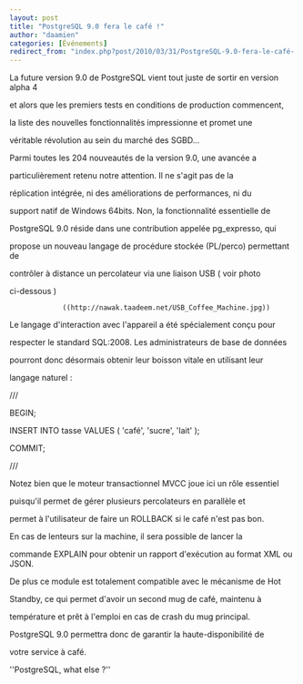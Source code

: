 ```yaml
---
layout: post
title: "PostgreSQL 9.0 fera le café !"
author: "daamien"
categories: [Événements]
redirect_from: "index.php?post/2010/03/31/PostgreSQL-9.0-fera-le-café-!"
---
```





<!--more-->


La future version 9.0 de PostgreSQL vient tout juste de sortir en version alpha 4

et alors que les premiers tests en conditions de production commencent,

la liste des nouvelles fonctionnalités impressionne et promet une

véritable révolution au sein du marché des SGBD...



Parmi toutes les 204 nouveautés de la version 9.0, une avancée a

particulièrement retenu notre attention. Il ne s'agit pas de la

réplication intégrée, ni des améliorations de performances, ni du

support natif de Windows 64bits. Non, la fonctionnalité essentielle de

PostgreSQL 9.0 réside dans une contribution appelée pg_expresso, qui

propose un nouveau langage de procédure stockée (PL/perco) permettant de

contrôler à distance un percolateur via une liaison USB ( voir photo

ci-dessous )



                 ((http://nawak.taadeem.net/USB_Coffee_Machine.jpg))



Le langage d'interaction avec l'appareil a été spécialement conçu pour

respecter le standard SQL:2008. Les administrateurs de base de données

pourront donc désormais obtenir leur boisson vitale en utilisant leur

langage naturel :



///

BEGIN;

INSERT INTO tasse VALUES ( 'café', 'sucre', 'lait' );

COMMIT;

///



Notez bien que le moteur transactionnel MVCC joue ici un rôle essentiel

puisqu'il permet de gérer plusieurs percolateurs en parallèle et

permet à l'utilisateur de faire un ROLLBACK si le café n'est pas bon.



En cas de lenteurs sur la machine, il sera possible de lancer la

commande EXPLAIN pour obtenir un rapport d'exécution au format XML ou JSON.

De plus ce module est totalement compatible avec le mécanisme de Hot

Standby, ce qui permet d'avoir un second mug de café, maintenu à

température et prêt à l'emploi en cas de crash du mug principal.

PostgreSQL 9.0 permettra donc de garantir la haute-disponibilité de

votre service à café.



''PostgreSQL, what else ?''